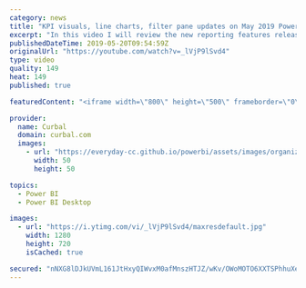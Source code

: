 ```yaml
---
category: news
title: "KPI visuals, line charts, filter pane updates on May 2019 Power BI Desktop Update"
excerpt: "In this video I will review the new reporting features released on the Power BI desktop Update for May, and take the opportunity to explaing in more detail how the KPI visual works. #powerweek #curbal #powerbi  Keynotes: 1. Reorder filter pane in power bi 2. change the position of the legends in the"
publishedDateTime: 2019-05-20T09:54:59Z
originalUrl: "https://youtube.com/watch?v=_lVjP9lSvd4"
type: video
quality: 149
heat: 149
published: true

featuredContent: "<iframe width=\"800\" height=\"500\" frameborder=\"0\" src=\"https://www.youtube.com/embed/_lVjP9lSvd4\" allow=\"accelerometer; autoplay; encrypted-media; gyroscope; picture-in-picture\" allowfullscreen></iframe>"

provider:
  name: Curbal
  domain: curbal.com
  images:
    - url: "https://everyday-cc.github.io/powerbi/assets/images/organizations/curbal.com-50x50.jpg"
      width: 50
      height: 50

topics:
  - Power BI
  - Power BI Desktop

images:
  - url: "https://i.ytimg.com/vi/_lVjP9lSvd4/maxresdefault.jpg"
    width: 1280
    height: 720
    isCached: true

secured: "nNXG8lDJkUVmL161JtHxyQIWvxM0afMnszHTJZ/wKv/OWoMOTO6XXTSPhhuXeEZbnmSvvQhIqlfararZIeywQWXGN1ONaouEJlvp6g4JI+SMczEJr7jFuaKuZ14gu6aYXx2j/AtXbxkwIKo5OZWL9Us6vX42fu8DqnIFC2eh2G3f0vmlDRcNyA/1nwadWmyQiRthwOXUK+YxTGoDCc6HadoiZts3JOaswzvsy5FJI2GRrGotjXADPD88PabZIUoQvJ/Yrdm5DenH3ZhV6Fsz5Hwbvu/RWIxkZe1J5+DaaVi4v5JO3yS9nMdpdpTm0PxPlrk3qFdzRUPc3f04PeLxWKSDCZy62yyiJih0nEP1eC0sX1FpF8WO5yqk8Cptlixsbom+GRmaLQlyCZzOz8oVE2BbSVzerCRFaHc/o2NBX0fCH2QcmX/2WrpvDi/rIJXq;fNpkG/NjSMJ3MsHRYKwRjw=="
---
```


